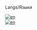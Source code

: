 Langs/Языки

[![en](https://img.shields.io/badge/lang-en-red.svg)](https://github.com/codeince/Sphere/blob/master/.github/docs/langs/README.en.md)
<br>
[![en](https://img.shields.io/badge/lang-ru-cyan.svg)](https://github.com/codeince/Sphere/blob/master/.github/docs/langs/README.ru.md)
